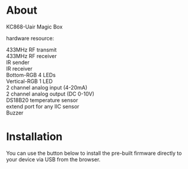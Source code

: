 # About

KC868-Uair Magic Box  

hardware resource:  

433MHz RF transmit  
433MHz RF receiver  
IR sender  
IR receiver  
Bottom-RGB 4 LEDs  
Vertical-RGB 1 LED  
2 channel analog input (4-20mA)  
2 channel analog output (DC 0-10V)  
DS18B20 temperature sensor  
extend port for any IIC sensor  
Buzzer  

# Installation

You can use the button below to install the pre-built firmware directly to your device via USB from the browser.

<esp-web-install-button manifest="./manifest.json"></esp-web-install-button>

<script type="module" src="https://unpkg.com/esp-web-tools@5.2.0/dist/web/install-button.js?module"></script>
